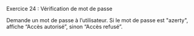 Exercice 24 : Vérification de mot de passe
 
Demande un mot de passe à l’utilisateur.
Si le mot de passe est "azerty", affiche “Accès autorisé”, sinon “Accès refusé”.